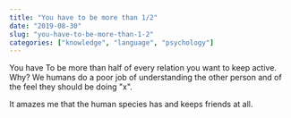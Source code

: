 ```yaml
---
title: "You have to be more than 1/2"
date: "2019-08-30"
slug: "you-have-to-be-more-than-1-2"
categories: ["knowledge", "language", "psychology"]
---
```


You have To be more than half of every relation you want to keep active. Why? We humans do a poor job of understanding the other person and of the feel they should be doing "x".

It amazes me that the human species has and keeps friends at all.
